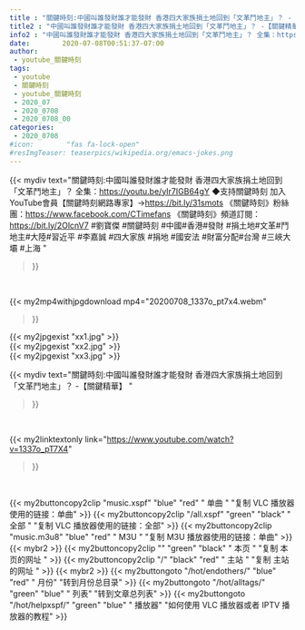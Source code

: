 ```yaml
---
title : "關鍵時刻:中國叫誰發財誰才能發財 香港四大家族捐土地回到「文革鬥地主」？ -【關鍵精華】 "
title2 : "中國叫誰發財誰才能發財 香港四大家族捐土地回到「文革鬥地主」？ -【關鍵精華】 "
info2 : "中國叫誰發財誰才能發財 香港四大家族捐土地回到「文革鬥地主」？ 全集：https://youtu.be/yIr7IGB64gY  ◆支持關鍵時刻 加入YouTube會員【關鍵時刻網路專家】→https://bit.ly/31smots 《關鍵時刻》粉絲團：https://www.facebook.com/CTimefans 《關鍵時刻》頻道訂閱：https://bit.ly/2OlcnV7  #劉寶傑 #關鍵時刻 #中國#香港#發財 #捐土地#文革#鬥地主#大陸#習近平 #李嘉誠 #四大家族 #捐地 #國安法 #財富分配#台灣 #三峽大壩 #上海 "
date:        2020-07-08T00:51:37-07:00
author:
 - youtube_關鍵時刻
tags:
 - youtube
 - 關鍵時刻
 - youtube_關鍵時刻
 - 2020_07
 - 2020_0708
 - 2020_0708_00
categories:
 - 2020_0708
#icon:        "fas fa-lock-open"
#resImgTeaser: teaserpics/wikipedia.org/emacs-jokes.png
---
```


{{< mydiv text="關鍵時刻:中國叫誰發財誰才能發財 香港四大家族捐土地回到「文革鬥地主」？ 全集：https://youtu.be/yIr7IGB64gY  ◆支持關鍵時刻 加入YouTube會員【關鍵時刻網路專家】→https://bit.ly/31smots 《關鍵時刻》粉絲團：https://www.facebook.com/CTimefans 《關鍵時刻》頻道訂閱：https://bit.ly/2OlcnV7  #劉寶傑 #關鍵時刻 #中國#香港#發財 #捐土地#文革#鬥地主#大陸#習近平 #李嘉誠 #四大家族 #捐地 #國安法 #財富分配#台灣 #三峽大壩 #上海 "
>}}
<br>


{{< my2mp4withjpgdownload mp4="20200708_1337o_pt7x4.webm"
>}}

{{< my2jpgexist "xx1.jpg" >}}<br>
{{< my2jpgexist "xx2.jpg" >}}<br>
{{< my2jpgexist "xx3.jpg" >}}<br>



{{< mydiv text="關鍵時刻:中國叫誰發財誰才能發財 香港四大家族捐土地回到「文革鬥地主」？ -【關鍵精華】 "
>}}
<br>

{{< my2linktextonly link="https://www.youtube.com/watch?v=1337o_pT7X4"
>}}


<br>

{{< my2buttoncopy2clip "music.xspf"        "blue"   "red"    " 单曲 "  "复制 VLC 播放器使用的链接：单曲" >}} {{< my2buttoncopy2clip "/all.xspf"         "green"  "black"  " 全部 "  "复制 VLC 播放器使用的链接：全部" >}} {{< my2buttoncopy2clip "music.m3u8"        "blue"   "red"    " M3U  "    "复制 M3U 播放器使用的链接：单曲" >}} {{< mybr2 >}} {{< my2buttoncopy2clip ""                  "green"  "black"  " 本页 "    "复制 本页的网址 " >}} {{< my2buttoncopy2clip "/"                 "black"  "red"    " 主站 "    "复制 主站的网址 " >}} {{< mybr2 >}} {{< my2buttongoto      "/hot/endothers/"   "blue"   "red"    " 月份"   "转到月份总目录" >}} {{< my2buttongoto      "/hot/alltags/"     "green"  "blue"   " 列表"   "转到文章总列表" >}} {{< my2buttongoto      "/hot/helpxspf/"    "green"  "blue"   " 播放器" "如何使用 VLC 播放器或者 IPTV 播放器的教程" >}} 
